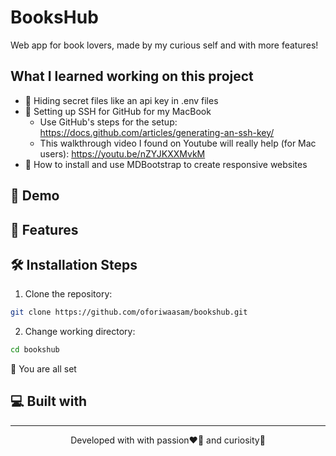 # BooksHub
Web app for book lovers, made by my curious self and with more features!

## What I learned working on this project
- 📝 Hiding secret files like an api key in .env files
- 📝 Setting up SSH for GitHub for my MacBook
    - Use GitHub's steps for the setup: https://docs.github.com/articles/generating-an-ssh-key/
    - This walkthrough video I found on Youtube will really help (for Mac users): https://youtu.be/nZYJKXXMvkM
- 📝 How to install and use MDBootstrap to create responsive websites


## 🚀 Demo
## 🧐 Features
## 🛠 Installation Steps
1. Clone the repository: 
```bash 
git clone https://github.com/oforiwaasam/bookshub.git
```
2. Change working directory:
```bash 
cd bookshub
```

🌟 You are all set
## 💻 Built with
<hr>
<p align="center">Developed with with passion❤️‍🔥 and curiosity🤔</p>
